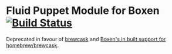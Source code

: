 # Fluid Puppet Module for Boxen [![Build Status](https://travis-ci.org/boxen/puppet-fluid.png)](https://travis-ci.org/boxen/puppet-fluid)

Deprecated in favour of [brewcask][1] and [Boxen's in built support for
homebrew/brewcask][2].

[1]: https://caskroom.github.io/
[2]: https://github.com/boxen/puppet-boxen/blob/master/manifests/personal.pp#L14-L17
